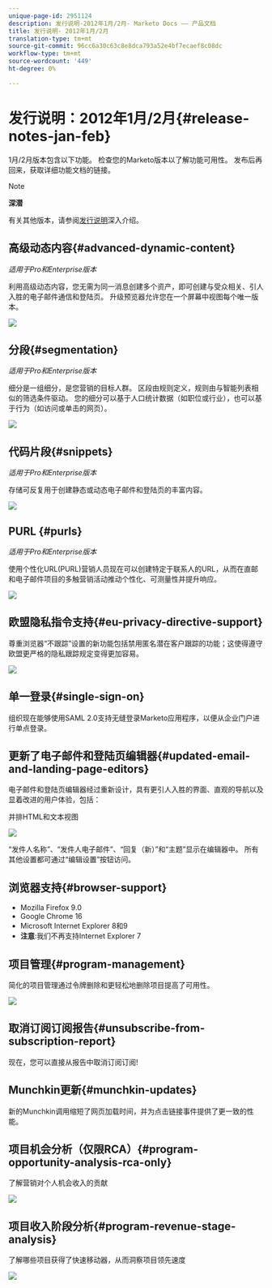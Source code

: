 ```yaml
---
unique-page-id: 2951124
description: 发行说明-2012年1月/2月- Marketo Docs —— 产品文档
title: 发行说明- 2012年1月/2月
translation-type: tm+mt
source-git-commit: 96cc6a30c63c8e8dca793a52e4bf7ecaef8c08dc
workflow-type: tm+mt
source-wordcount: '449'
ht-degree: 0%

---
```



# 发行说明：2012年1月/2月{#release-notes-jan-feb}

1月/2月版本包含以下功能。 检查您的Marketo版本以了解功能可用性。 发布后再回来，获取详细功能文档的链接。

>[!NOTE]
>
>**深潜**
>
>有关其他版本，请参阅[发行说明](http://docs.marketo.com/display/docs/release+notes)深入介绍。

## 高级动态内容{#advanced-dynamic-content}

*适用于Pro和Enterprise版本*

利用高级动态内容，您无需为同一消息创建多个资产，即可创建与受众相关、引人入胜的电子邮件通信和登陆页。 升级预览器允许您在一个屏幕中视图每个唯一版本。

![](assets/image2014-9-23-9-3a50-3a27.png)

## 分段{#segmentation}

*适用于Pro和Enterprise版本*

细分是一组细分，是您营销的目标人群。 区段由规则定义，规则由与智能列表相似的筛选条件驱动。 您的细分可以基于人口统计数据（如职位或行业），也可以基于行为（如访问或单击的网页）。

![](assets/image2014-9-23-9-3a50-3a42.png)

## 代码片段{#snippets}

*适用于Pro和Enterprise版本*

存储可反复用于创建静态或动态电子邮件和登陆页的丰富内容。

![](assets/image2014-9-23-9-3a50-3a58.png)

## PURL {#purls}

*适用于Pro和Enterprise版本*

使用个性化URL(PURL)营销人员现在可以创建特定于联系人的URL，从而在直邮和电子邮件项目的多触营销活动推动个性化、可测量性并提升响应。

![](assets/image2014-9-23-9-3a51-3a11.png)

## 欧盟隐私指令支持{#eu-privacy-directive-support}

尊重浏览器“不跟踪”设置的新功能包括禁用匿名潜在客户跟踪的功能；这使得遵守欧盟更严格的隐私跟踪规定变得更加容易。

![](assets/image2014-9-23-9-3a51-3a32.png)

## 单一登录{#single-sign-on}

组织现在能够使用SAML 2.0支持无缝登录Marketo应用程序，以便从企业门户进行单点登录。

## 更新了电子邮件和登陆页编辑器{#updated-email-and-landing-page-editors}

电子邮件和登陆页编辑器经过重新设计，具有更引人入胜的界面、直观的导航以及显着改进的用户体验，包括：

并排HTML和文本视图

![](assets/image2014-9-23-9-3a51-3a54.png)

“发件人名称”、“发件人电子邮件”、“回复（新）”和“主题”显示在编辑器中。 所有其他设置都可通过“编辑设置”按钮访问。

## 浏览器支持{#browser-support}

* Mozilla Firefox 9.0
* Google Chrome 16
* Microsoft Internet Explorer 8和9
* **注意**:我们不再支持Internet Explorer 7

## 项目管理{#program-management}

简化的项目管理通过令牌删除和更轻松地删除项目提高了可用性。

![](assets/image2014-9-23-9-3a52-3a11.png)

## 取消订阅订阅报告{#unsubscribe-from-subscription-report}

现在，您可以直接从报告中取消订阅订阅!

## Munchkin更新{#munchkin-updates}

新的Munchkin调用缩短了网页加载时间，并为点击链接事件提供了更一致的性能。

## 项目机会分析（仅限RCA）{#program-opportunity-analysis-rca-only}

了解营销对个人机会收入的贡献

![](assets/image2014-9-23-9-3a52-3a30.png)

## 项目收入阶段分析{#program-revenue-stage-analysis}

了解哪些项目获得了快速移动器，从而洞察项目领先速度

![](assets/image2014-9-23-9-3a52-3a47.png)


